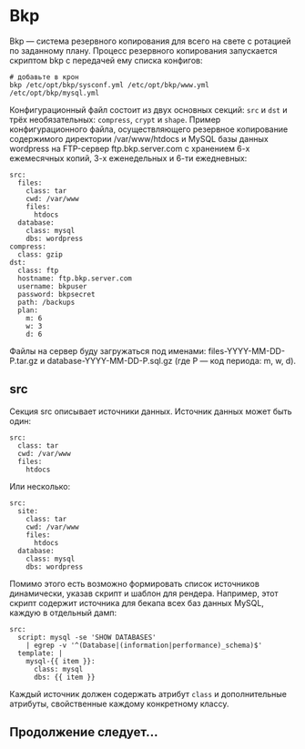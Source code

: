 # Bkp

Bkp — система резервного копирования для всего на свете с ротацией по заданному плану. Процесс резервного копирования запускается скриптом bkp с передачей ему списка конфигов:

    # добавьте в крон
    bkp /etc/opt/bkp/sysconf.yml /etc/opt/bkp/www.yml /etc/opt/bkp/mysql.yml

Конфигурационный файл состоит из двух основных секций: `src` и `dst` и трёх необязательных: `compress`, `crypt` и `shape`. Пример конфигурационного файла, осуществляющего резервное копирование содержимого директории /var/www/htdocs и MySQL базы данных wordpress на FTP-сервер ftp.bkp.server.com с хранением 6-х ежемесячных копий, 3-х еженедельных и 6-ти ежедневных:

    src:
      files:
        class: tar
        cwd: /var/www
        files:
          htdocs
      database:
        class: mysql
        dbs: wordpress
    compress:
      class: gzip
    dst:
      class: ftp
      hostname: ftp.bkp.server.com
      username: bkpuser
      password: bkpsecret
      path: /backups
      plan:
        m: 6
        w: 3
        d: 6

Файлы на сервер буду загружаться под именами: files-YYYY-MM-DD-P.tar.gz и database-YYYY-MM-DD-P.sql.gz (где P — код периода: m, w, d).

## src

Секция src описывает источники данных. Источник данных может быть один:

    src:
      class: tar
      cwd: /var/www
      files:
        htdocs

Или несколько:

    src:
      site:
        class: tar
        cwd: /var/www
        files:
          htdocs
      database:
        class: mysql
        dbs: wordpress

Помимо этого есть возможно формировать список источников динамически, указав скрипт и шаблон для рендера. Например, этот скрипт содержит источника для бекапа всех баз данных MySQL, каждую в отдельный дамп:

    src:
      script: mysql -se 'SHOW DATABASES'
        | egrep -v '^(Database|(information|performance)_schema)$'
      template: |
        mysql-{{ item }}:
          class: mysql
          dbs: {{ item }}

Каждый источник должен содержать атрибут `class` и дополнительные атрибуты, свойственные каждому конкретному классу.

## Продолжение следует...
